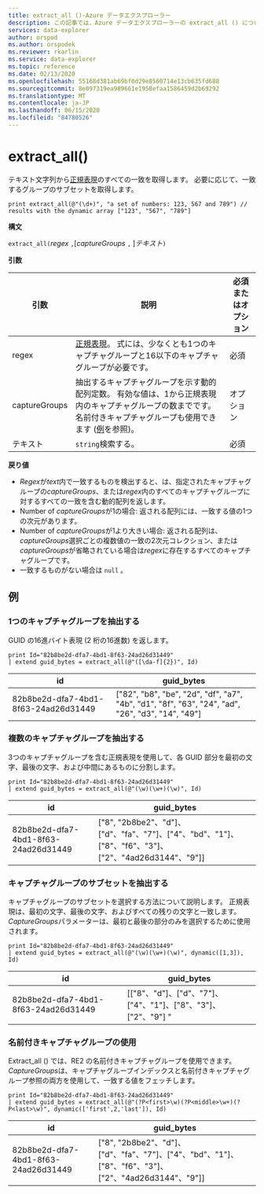 ```yaml
---
title: extract_all ()-Azure データエクスプローラー
description: この記事では、Azure データエクスプローラーの extract_all () について説明します。
services: data-explorer
author: orspod
ms.author: orspodek
ms.reviewer: rkarlin
ms.service: data-explorer
ms.topic: reference
ms.date: 02/13/2020
ms.openlocfilehash: 55168d381ab69bf0d29e8560714e13cb635fd688
ms.sourcegitcommit: 8e097319ea989661e1958efaa1586459d2b69292
ms.translationtype: MT
ms.contentlocale: ja-JP
ms.lasthandoff: 06/15/2020
ms.locfileid: "84780526"
---
```

# <a name="extract_all"></a>extract_all()

テキスト文字列から[正規表現](./re2.md)のすべての一致を取得します。
必要に応じて、一致するグループのサブセットを取得します。

```kusto
print extract_all(@"(\d+)", "a set of numbers: 123, 567 and 789") // results with the dynamic array ["123", "567", "789"]
```

**構文**

`extract_all(`*regex* `,`[*captureGroups* `,` ]*テキスト*`)`

**引数**

|引数        |説明                                  |必須またはオプション  |
|----------------|---------------------------------------------|----------------------|
|regex           | [正規表現](./re2.md)。 式には、少なくとも1つのキャプチャグループと16以下のキャプチャグループが必要です。                                                         |必須              |
|captureGroups   |抽出するキャプチャグループを示す動的配列定数。 有効な値は、1から正規表現内のキャプチャグループの数までです。 名前付きキャプチャグループも使用できます ([例](#examples)を参照)。|オプション         |
|テキスト            |`string`検索する。                         |必須              |

**戻り値**

* *Regex*が*text*内で一致するものを検出すると、は、指定されたキャプチャグループの*captureGroups*、または*regex*内のすべてのキャプチャグループに対するすべての一致を含む動的配列を返します。
* Number of *captureGroups*が1の場合: 返される配列には、一致する値の1つの次元があります。
* Number of *captureGroups*が1より大きい場合: 返される配列は、 *captureGroups*選択ごとの複数値の一致の2次元コレクション、または*captureGroups*が省略されている場合は*regex*に存在するすべてのキャプチャグループです。
* 一致するものがない場合は `null` 。

## <a name="examples"></a>例

### <a name="extract-a-single-capture-group"></a>1つのキャプチャグループを抽出する

GUID の16進バイト表現 (2 桁の16進数) を返します。

```kusto
print Id="82b8be2d-dfa7-4bd1-8f63-24ad26d31449"
| extend guid_bytes = extract_all(@"([\da-f]{2})", Id) 
```

|id|guid_bytes|
|---|---|
|82b8be2d-dfa7-4bd1-8f63-24ad26d31449|["82", "b8", "be", "2d", "df", "a7", "4b", "d1", "8f", "63", "24", "ad", "26", "d3", "14", "49"]|

### <a name="extract-several-capture-groups"></a>複数のキャプチャグループを抽出する 

3つのキャプチャグループを含む正規表現を使用して、各 GUID 部分を最初の文字、最後の文字、および中間にあるものに分割します。

```kusto
print Id="82b8be2d-dfa7-4bd1-8f63-24ad26d31449"
| extend guid_bytes = extract_all(@"(\w)(\w+)(\w)", Id)
```

|id|guid_bytes|
|---|---|
|82b8be2d-dfa7-4bd1-8f63-24ad26d31449|["8", "2b8be2"、"d"]、["d"、"fa"、"7"]、["4"、"bd"、"1"]、["8"、"f6"、"3"]、["2"、"4ad26d3144"、"9"]]|

### <a name="extract-a-subset-of-capture-groups"></a>キャプチャグループのサブセットを抽出する

キャプチャグループのサブセットを選択する方法について説明します。 正規表現は、最初の文字、最後の文字、およびすべての残りの文字と一致します。 *CaptureGroups*パラメーターは、最初と最後の部分のみを選択するために使用されます。

```kusto
print Id="82b8be2d-dfa7-4bd1-8f63-24ad26d31449"
| extend guid_bytes = extract_all(@"(\w)(\w+)(\w)", dynamic([1,3]), Id) 
```

|id|guid_bytes|
|---|---|
|82b8be2d-dfa7-4bd1-8f63-24ad26d31449|[["8"、"d"]、["d"、"7"]、["4"、"1"]、["8"、"3"]、["2"、"9"] "|

### <a name="using-named-capture-groups"></a>名前付きキャプチャグループの使用

Extract_all () では、RE2 の名前付きキャプチャグループを使用できます。
*CaptureGroups*は、キャプチャグループインデックスと名前付きキャプチャグループ参照の両方を使用して、一致する値をフェッチします。

```kusto
print Id="82b8be2d-dfa7-4bd1-8f63-24ad26d31449"
| extend guid_bytes = extract_all(@"(?P<first>\w)(?P<middle>\w+)(?P<last>\w)", dynamic(['first',2,'last']), Id) 
```

|id|guid_bytes|
|---|---|
|82b8be2d-dfa7-4bd1-8f63-24ad26d31449|["8", "2b8be2"、"d"]、["d"、"fa"、"7"]、["4"、"bd"、"1"]、["8"、"f6"、"3"]、["2"、"4ad26d3144"、"9"]]|
